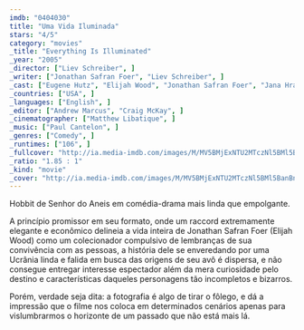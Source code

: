```yaml
---
imdb: "0404030"
title: "Uma Vida Iluminada"
stars: "4/5"
category: "movies"
_title: "Everything Is Illuminated"
_year: "2005"
_director: ["Liev Schreiber", ]
_writer: ["Jonathan Safran Foer", "Liev Schreiber", ]
_cast: ["Eugene Hutz", "Elijah Wood", "Jonathan Safran Foer", "Jana Hrabetova", "Stephen Samudovsky", "Ljubomir Dezera", "Oleksandr Choroshko", "Gil Kazimirov", "Zuzana Hodkova", ]
_countries: ["USA", ]
_languages: ["English", ]
_editor: ["Andrew Marcus", "Craig McKay", ]
_cinematographer: ["Matthew Libatique", ]
_music: ["Paul Cantelon", ]
_genres: ["Comedy", ]
_runtimes: ["106", ]
_fullcover: "http://ia.media-imdb.com/images/M/MV5BMjExNTU2MTczNl5BMl5BanBnXkFtZTYwODYxMjY3.jpg"
_ratio: "1.85 : 1"
_kind: "movie"
_cover: "http://ia.media-imdb.com/images/M/MV5BMjExNTU2MTczNl5BMl5BanBnXkFtZTYwODYxMjY3._V1._SX95_SY140_.jpg"
---
```



Hobbit de Senhor do Aneis em comédia-drama mais linda que empolgante.

A princípio promissor em seu formato, onde um raccord extremamente elegante e econômico delineia a vida inteira de Jonathan Safran Foer (Elijah Wood) como um colecionador compulsivo de lembranças de sua convivência com as pessoas, a história dele se enveredando por uma Ucrânia linda e falida em busca das origens de seu avô é dispersa, e não consegue entregar interesse espectador além da mera curiosidade pelo destino e características daqueles personagens tão incompletos e bizarros.

Porém, verdade seja dita: a fotografia é algo de tirar o fôlego, e dá a impressão que o filme nos coloca em determinados cenários apenas para vislumbrarmos o horizonte de um passado que não está mais lá.

